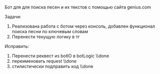 Бот для для поиска песен и их текстов с помощью сайта genius.com

Задачи:
1. Реализована работа с ботом через консоль, добавлен функционал поиска песни по ключевым словам
2. Перенести текущую логику в тг

Исправить:
1. Перенести реквест из botIO в botLogic \\\done
2. переименовать request \\\done
3. стилистически подправить код \\\done
